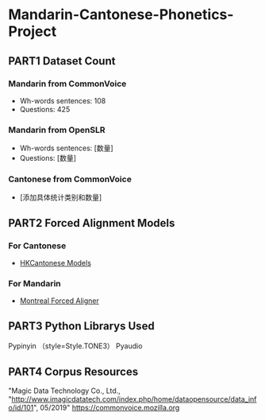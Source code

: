 # Mandarin-Cantonese-Phonetics-Project

## PART1 Dataset Count

### Mandarin from CommonVoice
- Wh-words sentences: 108
- Questions: 425

### Mandarin from OpenSLR
- Wh-words sentences: [数量]
- Questions: [数量]

### Cantonese from CommonVoice
- [添加具体统计类别和数量]

##  PART2 Forced Alignment Models
### For Cantonese
- [HKCantonese Models](https://github.com/chenchenzi/HKCantonese_models)

### For Mandarin
- [Montreal Forced Aligner](https://montreal-forced-aligner.readthedocs.io/en/latest)

## PART3 Python Librarys Used
Pypinyin （style=Style.TONE3）
Pyaudio

## PART4 Corpus Resources
 "Magic Data Technology Co., Ltd., "http://www.imagicdatatech.com/index.php/home/dataopensource/data_info/id/101", 05/2019"
 https://commonvoice.mozilla.org

